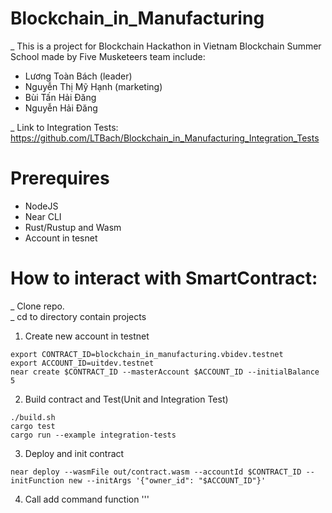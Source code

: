 # Blockchain_in_Manufacturing
_ This is a project for Blockchain Hackathon in Vietnam Blockchain Summer School made by Five Musketeers team include:
+ Lương Toàn Bách (leader)
+ Nguyễn Thị Mỹ Hạnh (marketing)
+ Bùi Tấn Hải Đăng
+ Nguyễn Hải Đăng

_ Link to Integration Tests: https://github.com/LTBach/Blockchain_in_Manufacturing_Integration_Tests
# Prerequires
+ NodeJS  
+ Near CLI  
+ Rust/Rustup and Wasm
+ Account in tesnet
# How to interact with SmartContract:
_ Clone repo.  
_ cd to directory contain projects
1. Create new account in testnet
```
export CONTRACT_ID=blockchain_in_manufacturing.vbidev.testnet
export ACCOUNT_ID=uitdev.testnet
near create $CONTRACT_ID --masterAccount $ACCOUNT_ID --initialBalance 5
```

2. Build contract and Test(Unit and Integration Test)
```
./build.sh
cargo test 
cargo run --example integration-tests
```

3. Deploy and init contract
```
near deploy --wasmFile out/contract.wasm --accountId $CONTRACT_ID --initFunction new --initArgs '{"owner_id": "$ACCOUNT_ID"}'
```

4. Call add command function
'''

